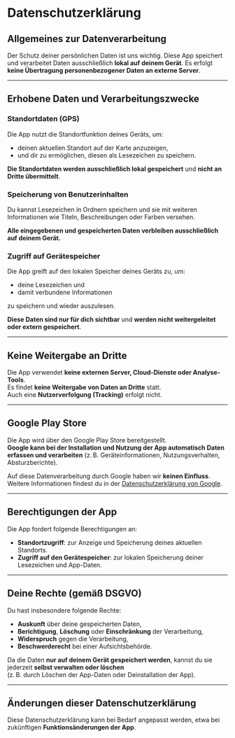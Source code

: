 # Datenschutzerklärung

## Allgemeines zur Datenverarbeitung

Der Schutz deiner persönlichen Daten ist uns wichtig. Diese App speichert und verarbeitet Daten ausschließlich **lokal auf deinem Gerät**. Es erfolgt **keine Übertragung personenbezogener Daten an externe Server**.

---

## Erhobene Daten und Verarbeitungszwecke

### Standortdaten (GPS)

Die App nutzt die Standortfunktion deines Geräts, um:
- deinen aktuellen Standort auf der Karte anzuzeigen,
- und dir zu ermöglichen, diesen als Lesezeichen zu speichern.

**Die Standortdaten werden ausschließlich lokal gespeichert** und **nicht an Dritte übermittelt**.

### Speicherung von Benutzerinhalten

Du kannst Lesezeichen in Ordnern speichern und sie mit weiteren Informationen wie Titeln, Beschreibungen oder Farben versehen.

**Alle eingegebenen und gespeicherten Daten verbleiben ausschließlich auf deinem Gerät.**

### Zugriff auf Gerätespeicher

Die App greift auf den lokalen Speicher deines Geräts zu, um:
- deine Lesezeichen und
- damit verbundene Informationen

zu speichern und wieder auszulesen.

**Diese Daten sind nur für dich sichtbar** und **werden nicht weitergeleitet oder extern gespeichert**.

---

## Keine Weitergabe an Dritte

Die App verwendet **keine externen Server, Cloud-Dienste oder Analyse-Tools**.  
Es findet **keine Weitergabe von Daten an Dritte** statt.  
Auch eine **Nutzerverfolgung (Tracking)** erfolgt nicht.

---

## Google Play Store

Die App wird über den Google Play Store bereitgestellt.  
**Google kann bei der Installation und Nutzung der App automatisch Daten erfassen und verarbeiten** (z. B. Geräteinformationen, Nutzungsverhalten, Absturzberichte).

Auf diese Datenverarbeitung durch Google haben wir **keinen Einfluss**.  
Weitere Informationen findest du in der [Datenschutzerklärung von Google](https://policies.google.com/privacy).

---

## Berechtigungen der App

Die App fordert folgende Berechtigungen an:

- **Standortzugriff**: zur Anzeige und Speicherung deines aktuellen Standorts.
- **Zugriff auf den Gerätespeicher**: zur lokalen Speicherung deiner Lesezeichen und App-Daten.

---

## Deine Rechte (gemäß DSGVO)

Du hast insbesondere folgende Rechte:

- **Auskunft** über deine gespeicherten Daten,
- **Berichtigung**, **Löschung** oder **Einschränkung** der Verarbeitung,
- **Widerspruch** gegen die Verarbeitung,
- **Beschwerderecht** bei einer Aufsichtsbehörde.

Da die Daten **nur auf deinem Gerät gespeichert werden**, kannst du sie jederzeit **selbst verwalten oder löschen**  
(z. B. durch Löschen der App-Daten oder Deinstallation der App).

---

## Änderungen dieser Datenschutzerklärung

Diese Datenschutzerklärung kann bei Bedarf angepasst werden, etwa bei zukünftigen **Funktionsänderungen der App**.
